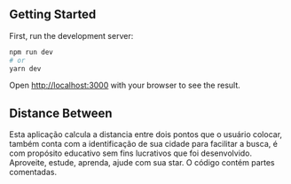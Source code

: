 ## Getting Started

First, run the development server:

```bash
npm run dev
# or
yarn dev
```

Open [http://localhost:3000](http://localhost:3000) with your browser to see the result.

## Distance Between

Esta aplicação calcula a distancia entre dois pontos que o usuário colocar, também conta com a identificação de sua cidade para facilitar a busca, é com propósito educativo sem fins lucrativos que foi desenvolvido. Aproveite, estude, aprenda, ajude com sua star. 
O código contém partes comentadas.